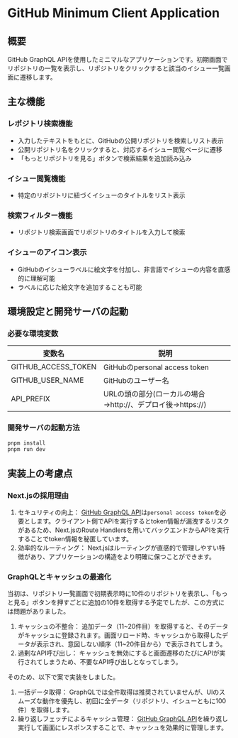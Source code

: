 # GitHub Minimum Client Application

## 概要

GitHub GraphQL APIを使用したミニマルなアプリケーションです。初期画面でリポジトリの一覧を表示し、リポジトリをクリックすると該当のイシュー一覧画面に遷移します。

## 主な機能

### レポジトリ検索機能

- 入力したテキストをもとに、GitHubの公開リポジトリを検索しリスト表示
- 公開リポジトリ名をクリックすると、対応するイシュー閲覧ページに遷移
- 「もっとリポジトリを見る」ボタンで検索結果を追加読み込み

### イシュー閲覧機能

- 特定のリポジトリに紐づくイシューのタイトルをリスト表示

### 検索フィルター機能

- リポジトリ検索画面でリポジトリのタイトルを入力して検索

### イシューのアイコン表示

- GitHubのイシューラベルに絵文字を付加し、非言語でイシューの内容を直感的に理解可能
- ラベルに応じた絵文字を追加することも可能

## 環境設定と開発サーバの起動

### 必要な環境変数

| 変数名 | 説明 |
| --- | --- |
| GITHUB_ACCESS_TOKEN | GitHubのpersonal access token |
| GITHUB_USER_NAME | GitHubのユーザー名 |
| API_PREFIX | URLの頭の部分(ローカルの場合→http://、デプロイ後→https://) |

### 開発サーバの起動方法

```bash
pnpm install
pnpm run dev
```

## 実装上の考慮点

### Next.jsの採用理由

1. セキュリティの向上：
[GitHub GraphQL API](https://docs.github.com/ja/graphql)は`personal access token`を必要とします。クライアント側でAPIを実行するとtoken情報が漏洩するリスクがあるため、Next.jsのRoute Handlersを用いてバックエンドからAPIを実行することでtoken情報を秘匿しています。
2. 効率的なルーティング：
Next.jsはルーティングが直感的で管理しやすい特徴があり、アプリケーションの構造をより明確に保つことができます。

### GraphQLとキャッシュの最適化

当初は、リポジトリ一覧画面で初期表示時に10件のリポジトリを表示し、「もっと見る」ボタンを押すごとに追加の10件を取得する予定でしたが、この方式には問題がありました。

1. キャッシュの不整合：
追加データ（11~20件目）を取得すると、そのデータがキャッシュに登録されます。画面リロード時、キャッシュから取得したデータが表示され、意図しない順序（11~20件目から）で表示されてしまう。
2. 過剰なAPI呼び出し：
キャッシュを無効にすると画面遷移のたびにAPIが実行されてしまうため、不要なAPI呼び出しとなってしまう。

そのため、以下で案で実装をしました。

1. 一括データ取得：
GraphQLでは全件取得は推奨されていませんが、UIのスムーズな動作を優先し、初回に全データ（リポジトリ、イシューともに100件）を取得します。
2. 繰り返しフェッチによるキャッシュ管理：
[GitHub GraphQL API](https://docs.github.com/ja/graphql)を繰り返し実行して画面にレスポンスすることで、キャッシュを効果的に管理します。